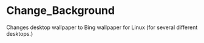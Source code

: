 # Change_Background
Changes desktop wallpaper to Bing wallpaper for Linux (for several different desktops.)
